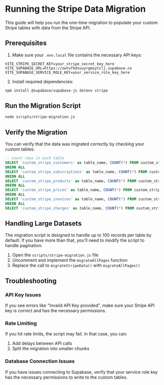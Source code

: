 # Running the Stripe Data Migration

This guide will help you run the one-time migration to populate your custom Stripe tables with data from the Stripe API.

## Prerequisites

1. Make sure your `.env.local` file contains the necessary API keys:

```
VITE_STRIPE_SECRET_KEY=your_stripe_secret_key_here
VITE_SUPABASE_URL=https://owtufhdsuuyrgmxytclj.supabase.co
VITE_SUPABASE_SERVICE_ROLE_KEY=your_service_role_key_here
```

2. Install required dependencies:

```bash
npm install @supabase/supabase-js dotenv stripe
```

## Run the Migration Script

```bash
node scripts/stripe-migration.js
```

## Verify the Migration

You can verify that the data was migrated correctly by checking your custom tables:

```sql
-- Count rows in each table
SELECT 'custom_stripe_customers' as table_name, COUNT(*) FROM custom_stripe_customers
UNION ALL
SELECT 'custom_stripe_subscriptions' as table_name, COUNT(*) FROM custom_stripe_subscriptions
UNION ALL
SELECT 'custom_stripe_products' as table_name, COUNT(*) FROM custom_stripe_products
UNION ALL
SELECT 'custom_stripe_prices' as table_name, COUNT(*) FROM custom_stripe_prices
UNION ALL
SELECT 'custom_stripe_invoices' as table_name, COUNT(*) FROM custom_stripe_invoices
UNION ALL
SELECT 'custom_stripe_charges' as table_name, COUNT(*) FROM custom_stripe_charges;
```

## Handling Large Datasets

The migration script is designed to handle up to 100 records per table by default. If you have more than that, you'll need to modify the script to handle pagination:

1. Open the `scripts/stripe-migration.js` file
2. Uncomment and implement the `migrateAllPages` function
3. Replace the call to `migrateStripeData()` with `migrateAllPages()`

## Troubleshooting

### API Key Issues

If you see errors like "Invalid API Key provided", make sure your Stripe API key is correct and has the necessary permissions.

### Rate Limiting

If you hit rate limits, the script may fail. In that case, you can:

1. Add delays between API calls
2. Split the migration into smaller chunks

### Database Connection Issues

If you have issues connecting to Supabase, verify that your service role key has the necessary permissions to write to the custom tables. 